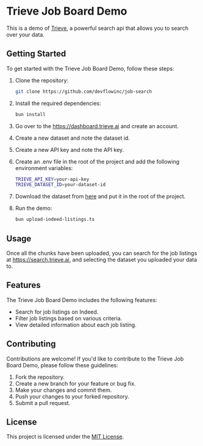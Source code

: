 # Trieve Job Board Demo

This is a demo of [Trieve](https://trieve.ai), a powerful search api that allows you to search over your data.

## Getting Started

To get started with the Trieve Job Board Demo, follow these steps:

1. Clone the repository:

    ```bash
    git clone https://github.com/devflowinc/job-search
    ```

2. Install the required dependencies:

    ```bash
    bun install
    ```

3. Go over to the https://dashboard.trieve.ai and create an account.
4. Create a new dataset and note the dataset id.
5. Create a new API key and note the API key.
6. Create an .env file in the root of the project and add the following environment variables:
    ```bash
    TRIEVE_API_KEY=your-api-key
    TRIEVE_DATASET_ID=your-dataset-id
    ```
7. Download the dataset from [here](https://query.data.world/s/pgpakbonuiwfiltmu443p474knfork?dws=00000) and put it in the root of the project.
8. Run the demo:

    ```bash
    bun upload-indeed-listings.ts
    ```

## Usage

Once all the chunks have been uploaded, you can search for the job listings at https://search.trieve.ai, and selecting the dataset you uploaded your data to.

## Features

The Trieve Job Board Demo includes the following features:

- Search for job listings on Indeed.
- Filter job listings based on various criteria.
- View detailed information about each job listing.

## Contributing

Contributions are welcome! If you'd like to contribute to the Trieve Job Board Demo, please follow these guidelines:

1. Fork the repository.
2. Create a new branch for your feature or bug fix.
3. Make your changes and commit them.
4. Push your changes to your forked repository.
5. Submit a pull request.

## License

This project is licensed under the [MIT License](LICENSE).
